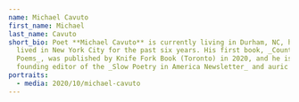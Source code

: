 ```yaml
---
name: Michael Cavuto
first_name: Michael
last_name: Cavuto
short_bio: Poet **Michael Cavuto** is currently living in Durham, NC, having
  lived in New York City for the past six years. His first book, _Country
  Poems_, was published by Knife Fork Book (Toronto) in 2020, and he is a
  founding editor of the _Slow Poetry in America Newsletter_ and auric press.
portraits:
  - media: 2020/10/michael-cavuto
---
```

